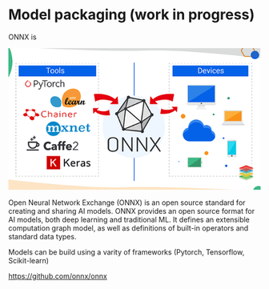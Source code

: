 
# Model packaging (work in progress)

ONNX is 


<p align="center">
  <img src="../figures/onnx.png" width="600" title="hover text">
</p>


Open Neural Network Exchange (ONNX) is an open source standard for creating and sharing AI models.
ONNX provides an open source format for AI models, both deep learning and traditional ML. 
It defines an extensible computation graph model, as well as definitions of built-in operators and standard data types.

Models can be build using a varity of frameworks (Pytorch, Tensorflow, Scikit-learn) 

https://github.com/onnx/onnx